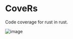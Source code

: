 # CoveRs
Code coverage for rust in rust.

![image](https://user-images.githubusercontent.com/35516367/174661901-68f900c1-b04c-41f8-b20d-f0ad77a363f5.png)
